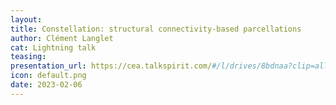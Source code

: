 ```yaml
---
layout:
title: Constellation: structural connectivity-based parcellations
author: Clément Langlet
cat: Lightning talk
teasing:
presentation_url: https://cea.talkspirit.com/#/l/drives/8bdnaa?clip=all&type=drive
icon: default.png
date: 2023-02-06
---
```


